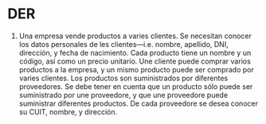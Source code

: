 # DER

1. Una empresa vende productos a varies clientes. Se necesitan conocer los datos personales de les clientes—i.e. nombre, apellido, DNI, dirección, y fecha de nacimiento. Cada producto tiene un nombre y un código, así como un precio unitario. Une cliente puede comprar varios productos a la empresa, y un mismo producto puede ser comprado por varies clientes. Los productos son suministrados por diferentes proveedores. Se debe tener en cuenta que un producto sólo puede ser suministrado por une proveedore, y que une proveedore puede suministrar diferentes productos. De cada proveedore se desea conocer su CUIT, nombre, y dirección.


